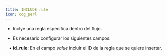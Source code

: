 ```yaml
---
title: INCLUDE rule
icon: cog_perl
---
```


* Inclye una regla específica dentro del flujo.

* Es necesario configurar los siguientes campos: <br />

&nbsp; &nbsp;• **id_rule**: En el campo *value* incluir el ID de la regla que se quiere insertar.
